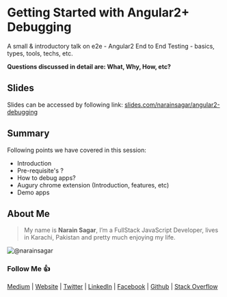 # Getting Started with Angular2+ Debugging

A small & introductory talk on e2e - Angular2 End to End Testing - basics, types, tools, techs, etc.

**Questions discussed in detail are: What, Why, How, etc?**

## Slides

Slides can be accessed by following link: 
[slides.com/narainsagar/angular2-debugging](http://slides.com/narainsagar/angular2-debugging)

## Summary

Following points we have covered in this session:

* Introduction
* Pre-requisite's ?
* How to debug apps?
* Augury chrome extension (Introduction, features, etc)
* Demo apps

## About Me

> My name is **Narain Sagar**, I’m a FullStack JavaScript Developer, lives in  Karachi, Pakistan and pretty much enjoying my life.

![@narainsagar](https://avatars0.githubusercontent.com/narainsagar?&s=128)

### Follow Me 👍

[Medium](http://blog.narainsagar.com/) | 
[Website](http://narainsagar.com/) | 
[Twitter](https://twitter.com/narainsagar) | 
[LinkedIn](https://www.linkedin.com/pk/narainsagar) | 
[Facebook](https://facebook.com/NarainSagarPage) | 
[Github](https://github.com/narainsagar) | 
[Stack Overflow](www.stackoverflow.com/users/5228251/narainsagar)